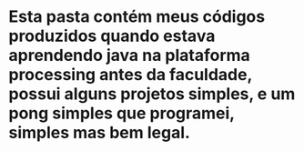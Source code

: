 # Esta pasta contém meus códigos produzidos quando estava aprendendo java na plataforma processing antes da faculdade, possui alguns projetos simples, e um pong simples que programei, simples mas bem legal.
